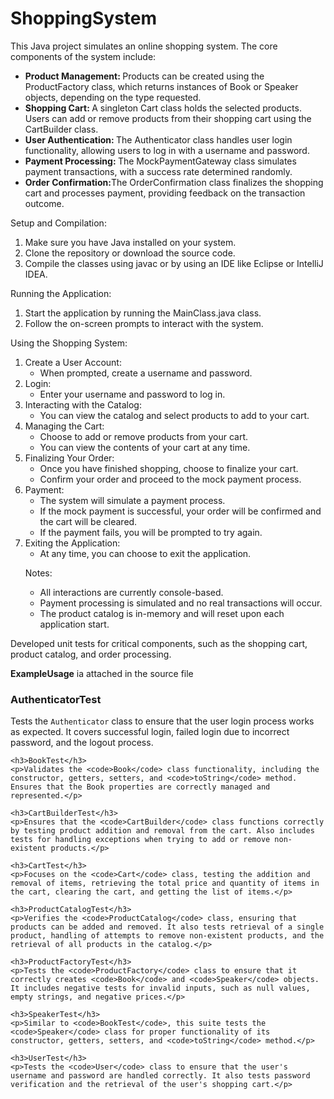 # ShoppingSystem
<p>This Java project simulates an online shopping system. The core components of the system include:</p>
<ul>
  <li>  <strong>Product Management: </strong> Products can be created using the ProductFactory class, which returns instances of Book or Speaker objects, depending on the type requested.</li>
  <li>  <strong>Shopping Cart: </strong>A singleton Cart class holds the selected products. Users can add or remove products from their shopping cart using the CartBuilder class. </li>
  <li>  <strong> User Authentication: </strong> The Authenticator class handles user login functionality, allowing users to log in with a username and password.</li>
  <li>  <strong> Payment Processing: </strong> The MockPaymentGateway class simulates payment transactions, with a success rate determined randomly. </li>
  <li>  <strong>Order Confirmation:</strong>The OrderConfirmation class finalizes the shopping cart and processes payment, providing feedback on the transaction outcome.</li>
  
</ul>

<p>Setup and Compilation:</p>
<ol>
  <li>Make sure you have Java installed on your system.</li>
  <li>Clone the repository or download the source code.</li>
  <li>Compile the classes using javac or by using an IDE like Eclipse or IntelliJ IDEA.</li>
</ol>

<p>Running the Application:</p>
<ol>
  <li>Start the application by running the MainClass.java class.</li>
  <li>Follow the on-screen prompts to interact with the system.</li>
</ol>

<p>Using the Shopping System:</p>

<ol>
  <li>
    Create a User Account:
  <ul>
    <li>When prompted, create a username and password.</li>
  </ul>
  </li>
  
  <li>
    Login:

  <ul>
    <li>Enter your username and password to log in.</li>
  </ul>
  </li>

  <li>
    Interacting with the Catalog:

  <ul>
    <li>You can view the catalog and select products to add to your cart.</li>
  </ul>
  </li>

  <li>
Managing the Cart:
  <ul>
    <li>Choose to add or remove products from your cart.</li>
    <li>You can view the contents of your cart at any time.</li>
  </ul>
  </li>

  <li>
Finalizing Your Order:

  <ul>
    <li>Once you have finished shopping, choose to finalize your cart.</li>
    <li>Confirm your order and proceed to the mock payment process.</li>
  </ul>
  </li>

  <li>
    Payment:
  <ul>
    <li>The system will simulate a payment process.</li>
    <li>If the mock payment is successful, your order will be confirmed and the cart will be cleared.</li>
    <li>If the payment fails, you will be prompted to try again.</li>
  </ul>
  </li>

  <li>
Exiting the Application:

  <ul>
    <li>At any time, you can choose to exit the application.
</li>
  </ul>
  </li>

  <p>Notes:</p>

  <ul>
    <li>All interactions are currently console-based.</li>
    <li>Payment processing is simulated and no real transactions will occur.</li>
    <li>The product catalog is in-memory and will reset upon each application start.</li>
  </ul>

  
</ol>

<p>Developed unit tests for critical components, such as the shopping cart, product catalog, and order processing.</p>



<p> <strong>ExampleUsage</strong> ia attached in the source file</p>

 <h3>AuthenticatorTest</h3>
    <p>Tests the <code>Authenticator</code> class to ensure that the user login process works as expected. It covers successful login, failed login due to incorrect password, and the logout process.</p>

    <h3>BookTest</h3>
    <p>Validates the <code>Book</code> class functionality, including the constructor, getters, setters, and <code>toString</code> method. Ensures that the Book properties are correctly managed and represented.</p>

    <h3>CartBuilderTest</h3>
    <p>Ensures that the <code>CartBuilder</code> class functions correctly by testing product addition and removal from the cart. Also includes tests for handling exceptions when trying to add or remove non-existent products.</p>

    <h3>CartTest</h3>
    <p>Focuses on the <code>Cart</code> class, testing the addition and removal of items, retrieving the total price and quantity of items in the cart, clearing the cart, and getting the list of items.</p>

    <h3>ProductCatalogTest</h3>
    <p>Verifies the <code>ProductCatalog</code> class, ensuring that products can be added and removed. It also tests retrieval of a single product, handling of attempts to remove non-existent products, and the retrieval of all products in the catalog.</p>

    <h3>ProductFactoryTest</h3>
    <p>Tests the <code>ProductFactory</code> class to ensure that it correctly creates <code>Book</code> and <code>Speaker</code> objects. It includes negative tests for invalid inputs, such as null values, empty strings, and negative prices.</p>

    <h3>SpeakerTest</h3>
    <p>Similar to <code>BookTest</code>, this suite tests the <code>Speaker</code> class for proper functionality of its constructor, getters, setters, and <code>toString</code> method.</p>

    <h3>UserTest</h3>
    <p>Tests the <code>User</code> class to ensure that the user's username and password are handled correctly. It also tests password verification and the retrieval of the user's shopping cart.</p>


